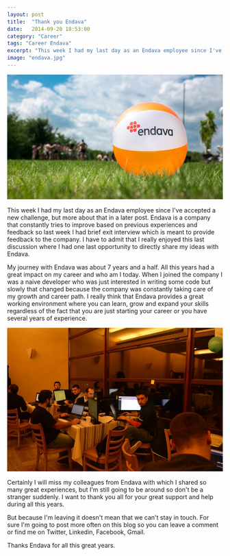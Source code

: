 ```yaml
---
layout: post
title:  "Thank you Endava"
date:   2014-09-20 18:53:00
category: "Career"
tags: "Career Endava"
excerpt: "This week I had my last day as an Endava employee since I've accepted a new challenge, but more about that in a later post. Endava is a company that constantly tries to improve based on previous experiences and feedback, so last week I had brief exit interview which is meant to provide feedback to the company. I have to admit that I really enjoyed this last discussion where I had one last opportunity to directly share my ideas with  Endava."
image: "endava.jpg"
---
```


<img src="/assets/images/posts/endava.jpg" alt="Thank you Endava" title="Thank you Endava" class="img-responsive">

<p class="dropcap">This week I had my last day as an Endava employee since I've accepted a new challenge, but more about that in a later post. Endava is a company that constantly tries to improve based on previous experiences and feedback so last week I had brief exit interview which is meant to provide feedback to the company. I have to admit that I really enjoyed this last discussion where I had one last opportunity to directly share my ideas with Endava.</p>

My journey with Endava was about 7 years and a half. All this years had a great impact on my career and who am I today. When I joined the company I was a naive developer who was just interested in writing some code but slowly that changed because the company was constantly taking care of my growth and career path. I really think that Endava provides a great working environment where you can learn, grow and expand your skills regardless of the fact that you are just starting your career or you have several years of experience.

<img src="/assets/images/posts/endava_colleagues.jpg" alt="Thank you Endava" title="Thank you Endava" class="img-responsive">

Certainly I will miss my colleagues from Endava with which I shared so many great experiences, but I'm still going to be around so don't be a stranger suddenly. I want to thank you all for your great support and help during all this years.

But because I'm leaving it doesn't mean that we can't stay in touch. For sure I'm going to post more often on this blog so you can leave a comment or find me on Twitter, Linkedin, Facebook, Gmail.

Thanks Endava for all this great years.